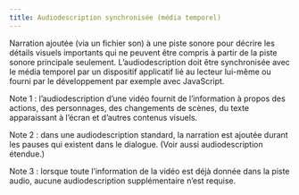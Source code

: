 ```yaml
---
title: Audiodescription synchronisée (média temporel)
---
```


Narration ajoutée (via un fichier son) à une piste sonore pour décrire les
détails visuels importants qui ne peuvent être compris à partir de la piste
sonore principale seulement. L’audiodescription doit être synchronisée avec le
média temporel par un dispositif applicatif lié au lecteur lui-même ou fourni
par le développement par exemple avec JavaScript.

Note 1 : l’audiodescription d’une vidéo fournit de l’information à propos des
actions, des personnages, des changements de scènes, du texte apparaissant à
l’écran et d’autres contenus visuels.

Note 2 : dans une audiodescription standard, la narration est ajoutée durant
les pauses qui existent dans le dialogue. (Voir aussi audiodescription
étendue.)

Note 3 : lorsque toute l’information de la vidéo est déjà donnée dans la piste
audio, aucune audiodescription supplémentaire n’est requise.
